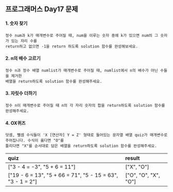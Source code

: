 ## 프로그래머스 Day17 문제
#### 1. 숫자 찾기

```
정수 num과 k가 매개변수로 주어질 때, num을 이루는 숫자 중에 k가 있으면 num의 그 숫자가 있는 자리 수를
return하고 없으면 -1을 return 하도록 solution 함수를 완성해보세요.
```

#### 2. n의 배수 고르기
```
정수 n과 정수 배열 numlist가 매개변수로 주어질 때, numlist에서 n의 배수가 아닌 수들을 제거한
배열을 return하도록 solution 함수를 완성해주세요.
```

#### 3. 자릿수 더하기

```
정수 n이 매개변수로 주어질 때 n의 각 자리 숫자의 합을 return하도록 solution 함수를 완성해주세요.
```

#### 4. OX퀴즈

```
덧셈, 뺄셈 수식들이 'X [연산자] Y = Z' 형태로 들어있는 문자열 배열 quiz가 매개변수로 주어집니다. 수식이 옳다면 "O"를
틀리다면 "X"를 순서대로 담은 배열을 return하도록 solution 함수를 완성해주세요.
```

|quiz|result|
|:---|:---|
|["3 - 4 = -3", "5 + 6 = 11"]|["X", "O"]|
|["19 - 6 = 13", "5 + 66 = 71", "5 - 15 = 63", "3 - 1 = 2"]|["O", "O", "X", "O"]|

